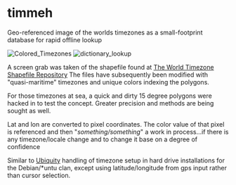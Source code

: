 
# timmeh


Geo-referenced image of the worlds timezones as a small-footprint database for rapid offline lookup

![Colored_Timezones](https://cloud.githubusercontent.com/assets/4308824/19038948/a0618588-89c9-11e6-995f-11876032535d.png)
![dictionary_lookup](https://cloud.githubusercontent.com/assets/4308824/18680742/54fb836c-7fa8-11e6-94a4-479c0fa5216a.png)

A screen grab was taken of the shapefile found at [The World Timezone Shapefile Repository](http://efele.net/maps/tz/world/) The files have subsequently been modified with "quasi-maritime" timezones and unique colors indexing  the polygons.
 
For those timezones at sea, a quick and dirty 15 degree polygons were hacked in to test the concept.  Greater precision and methods are being sought as well.
 
Lat and lon are converted to pixel coordinates.  The color value of that pixel is referenced and then "*something/something*" a work in process...if there is any timezone/locale change and to change it base on a degree of confidence

Similar to [Ubiquity](https://en.wikipedia.org/wiki/Ubiquity_(software)) handling of timezone setup in hard drive installations for the Debian/\*untu clan, except  using latitude/longitude from gps input rather than cursor selection.
 
